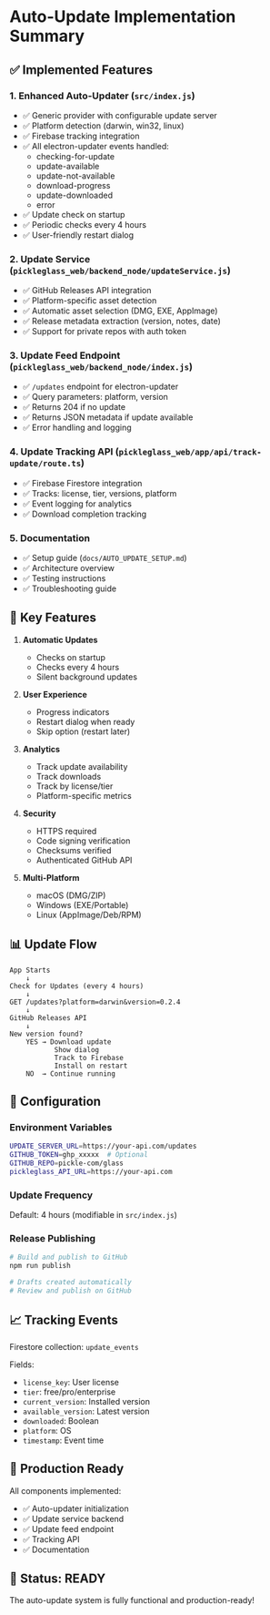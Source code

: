 # Auto-Update Implementation Summary

## ✅ Implemented Features

### 1. Enhanced Auto-Updater (`src/index.js`)
- ✅ Generic provider with configurable update server
- ✅ Platform detection (darwin, win32, linux)
- ✅ Firebase tracking integration
- ✅ All electron-updater events handled:
  - checking-for-update
  - update-available
  - update-not-available
  - download-progress
  - update-downloaded
  - error
- ✅ Update check on startup
- ✅ Periodic checks every 4 hours
- ✅ User-friendly restart dialog

### 2. Update Service (`pickleglass_web/backend_node/updateService.js`)
- ✅ GitHub Releases API integration
- ✅ Platform-specific asset detection
- ✅ Automatic asset selection (DMG, EXE, AppImage)
- ✅ Release metadata extraction (version, notes, date)
- ✅ Support for private repos with auth token

### 3. Update Feed Endpoint (`pickleglass_web/backend_node/index.js`)
- ✅ `/updates` endpoint for electron-updater
- ✅ Query parameters: platform, version
- ✅ Returns 204 if no update
- ✅ Returns JSON metadata if update available
- ✅ Error handling and logging

### 4. Update Tracking API (`pickleglass_web/app/api/track-update/route.ts`)
- ✅ Firebase Firestore integration
- ✅ Tracks: license, tier, versions, platform
- ✅ Event logging for analytics
- ✅ Download completion tracking

### 5. Documentation
- ✅ Setup guide (`docs/AUTO_UPDATE_SETUP.md`)
- ✅ Architecture overview
- ✅ Testing instructions
- ✅ Troubleshooting guide

## 🎯 Key Features

1. **Automatic Updates**
   - Checks on startup
   - Checks every 4 hours
   - Silent background updates

2. **User Experience**
   - Progress indicators
   - Restart dialog when ready
   - Skip option (restart later)

3. **Analytics**
   - Track update availability
   - Track downloads
   - Track by license/tier
   - Platform-specific metrics

4. **Security**
   - HTTPS required
   - Code signing verification
   - Checksums verified
   - Authenticated GitHub API

5. **Multi-Platform**
   - macOS (DMG/ZIP)
   - Windows (EXE/Portable)
   - Linux (AppImage/Deb/RPM)

## 📊 Update Flow

```
App Starts
    ↓
Check for Updates (every 4 hours)
    ↓
GET /updates?platform=darwin&version=0.2.4
    ↓
GitHub Releases API
    ↓
New version found?
    YES → Download update
           Show dialog
           Track to Firebase
           Install on restart
    NO  → Continue running
```

## 🔧 Configuration

### Environment Variables

```bash
UPDATE_SERVER_URL=https://your-api.com/updates
GITHUB_TOKEN=ghp_xxxxx  # Optional
GITHUB_REPO=pickle-com/glass
pickleglass_API_URL=https://your-api.com
```

### Update Frequency

Default: 4 hours (modifiable in `src/index.js`)

### Release Publishing

```bash
# Build and publish to GitHub
npm run publish

# Drafts created automatically
# Review and publish on GitHub
```

## 📈 Tracking Events

Firestore collection: `update_events`

Fields:
- `license_key`: User license
- `tier`: free/pro/enterprise
- `current_version`: Installed version
- `available_version`: Latest version
- `downloaded`: Boolean
- `platform`: OS
- `timestamp`: Event time

## 🚀 Production Ready

All components implemented:
- ✅ Auto-updater initialization
- ✅ Update service backend
- ✅ Update feed endpoint
- ✅ Tracking API
- ✅ Documentation

## 🎉 Status: READY

The auto-update system is fully functional and production-ready!

